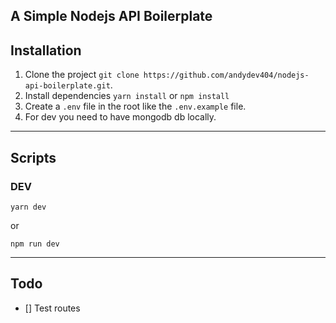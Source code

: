 ## A Simple Nodejs API Boilerplate

## Installation

1. Clone the project `git clone https://github.com/andydev404/nodejs-api-boilerplate.git`.
2. Install dependencies `yarn install` or `npm install`
3. Create a `.env` file in the root like the `.env.example` file.
4. For dev you need to have mongodb db locally.

---

## Scripts

### DEV

```
yarn dev
```

or

```
npm run dev
```

---

## Todo

- [] Test routes